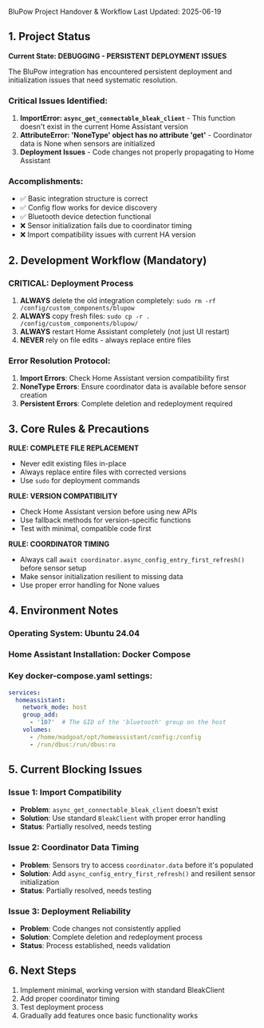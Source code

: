 BluPow Project Handover & Workflow
Last Updated: 2025-06-19

## 1. Project Status
**Current State: DEBUGGING - PERSISTENT DEPLOYMENT ISSUES**

The BluPow integration has encountered persistent deployment and initialization issues that need systematic resolution.

### Critical Issues Identified:
1. **ImportError: `async_get_connectable_bleak_client`** - This function doesn't exist in the current Home Assistant version
2. **AttributeError: 'NoneType' object has no attribute 'get'** - Coordinator data is None when sensors are initialized
3. **Deployment Issues** - Code changes not properly propagating to Home Assistant

### Accomplishments:
- ✅ Basic integration structure is correct
- ✅ Config flow works for device discovery
- ✅ Bluetooth device detection functional
- ❌ Sensor initialization fails due to coordinator timing
- ❌ Import compatibility issues with current HA version

## 2. Development Workflow (Mandatory)

### CRITICAL: Deployment Process
1. **ALWAYS** delete the old integration completely: `sudo rm -rf /config/custom_components/blupow`
2. **ALWAYS** copy fresh files: `sudo cp -r . /config/custom_components/blupow/`
3. **ALWAYS** restart Home Assistant completely (not just UI restart)
4. **NEVER** rely on file edits - always replace entire files

### Error Resolution Protocol:
1. **Import Errors**: Check Home Assistant version compatibility first
2. **NoneType Errors**: Ensure coordinator data is available before sensor creation
3. **Persistent Errors**: Complete deletion and redeployment required

## 3. Core Rules & Precautions

**RULE: COMPLETE FILE REPLACEMENT**
- Never edit existing files in-place
- Always replace entire files with corrected versions
- Use `sudo` for deployment commands

**RULE: VERSION COMPATIBILITY**
- Check Home Assistant version before using new APIs
- Use fallback methods for version-specific functions
- Test with minimal, compatible code first

**RULE: COORDINATOR TIMING**
- Always call `await coordinator.async_config_entry_first_refresh()` before sensor setup
- Make sensor initialization resilient to missing data
- Use proper error handling for None values

## 4. Environment Notes

### Operating System: Ubuntu 24.04
### Home Assistant Installation: Docker Compose
### Key docker-compose.yaml settings:
```yaml
services:
  homeassistant:
    network_mode: host
    group_add:
      - '107'  # The GID of the 'bluetooth' group on the host
    volumes:
      - /home/madgoat/opt/homeassistant/config:/config
      - /run/dbus:/run/dbus:ro
```

## 5. Current Blocking Issues

### Issue 1: Import Compatibility
- **Problem**: `async_get_connectable_bleak_client` doesn't exist
- **Solution**: Use standard `BleakClient` with proper error handling
- **Status**: Partially resolved, needs testing

### Issue 2: Coordinator Data Timing
- **Problem**: Sensors try to access `coordinator.data` before it's populated
- **Solution**: Add `async_config_entry_first_refresh()` and resilient sensor initialization
- **Status**: Partially resolved, needs testing

### Issue 3: Deployment Reliability
- **Problem**: Code changes not consistently applied
- **Solution**: Complete deletion and redeployment process
- **Status**: Process established, needs validation

## 6. Next Steps
1. Implement minimal, working version with standard BleakClient
2. Add proper coordinator timing
3. Test deployment process
4. Gradually add features once basic functionality works

